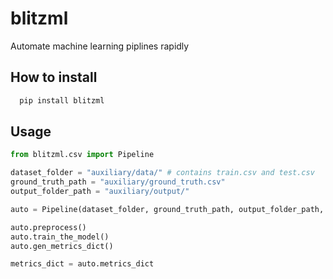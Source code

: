
# blitzml

Automate machine learning piplines rapidly


## How to install


```bash
  pip install blitzml
```


## Usage

```python
from blitzml.csv import Pipeline

dataset_folder = "auxiliary/data/" # contains train.csv and test.csv
ground_truth_path = "auxiliary/ground_truth.csv"
output_folder_path = "auxiliary/output/"

auto = Pipeline(dataset_folder, ground_truth_path, output_folder_path, classifier = 'RF', n_estimators = 50)

auto.preprocess()
auto.train_the_model()
auto.gen_metrics_dict()

metrics_dict = auto.metrics_dict
```

